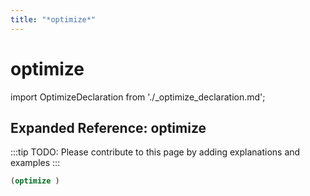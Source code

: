 ```yaml
---
title: "*optimize*"
---
```


# optimize

import OptimizeDeclaration from './_optimize_declaration.md';

<OptimizeDeclaration />

## Expanded Reference: optimize

:::tip
TODO: Please contribute to this page by adding explanations and examples
:::

```lisp
(optimize )
```
